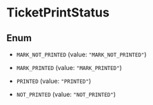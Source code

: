 

# TicketPrintStatus

## Enum


* `MARK_NOT_PRINTED` (value: `"MARK_NOT_PRINTED"`)

* `MARK_PRINTED` (value: `"MARK_PRINTED"`)

* `PRINTED` (value: `"PRINTED"`)

* `NOT_PRINTED` (value: `"NOT_PRINTED"`)



